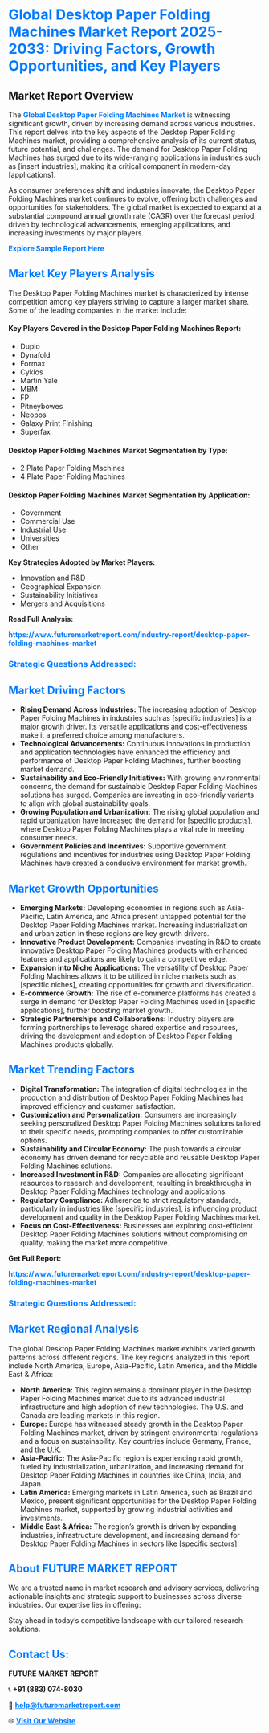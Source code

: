 <h1 style="color: #007BFF;">Global Desktop Paper Folding Machines Market Report 2025-2033: Driving Factors, Growth Opportunities, and Key Players</h1>

<section id="overview">
<h2>Market Report Overview</h2>
<p>The <a href="https://www.futuremarketreport.com/industry-report/desktop-paper-folding-machines-market" style="color: #007BFF; text-decoration: none;"><strong>Global Desktop Paper Folding Machines Market</strong></a> is witnessing significant growth, driven by increasing demand across various industries. This report delves into the key aspects of the Desktop Paper Folding Machines market, providing a comprehensive analysis of its current status, future potential, and challenges. The demand for Desktop Paper Folding Machines has surged due to its wide-ranging applications in industries such as [insert industries], making it a critical component in modern-day [applications].</p>
<p>As consumer preferences shift and industries innovate, the Desktop Paper Folding Machines market continues to evolve, offering both challenges and opportunities for stakeholders. The global market is expected to expand at a substantial compound annual growth rate (CAGR) over the forecast period, driven by technological advancements, emerging applications, and increasing investments by major players.</p>
</section>

<section id="overview">
<p><a href="https://www.futuremarketreport.com/request-sample/reportId=45514" style="color: #007BFF; text-decoration: none;"><strong>Explore Sample Report Here</strong></a></p>
</section>

<section id="key-players">
<h2 style="color: #007BFF;">Market Key Players Analysis</h2>
<p>The Desktop Paper Folding Machines market is characterized by intense competition among key players striving to capture a larger market share. Some of the leading companies in the market include:</p>
<h4>Key Players Covered in the Desktop Paper Folding Machines Report:</h4>
<ul><li>Duplo</li><li>Dynafold</li><li>Formax</li><li>Cyklos</li><li>Martin Yale</li><li>MBM</li><li>FP</li><li>Pitneybowes</li><li>Neopos</li><li>Galaxy Print Finishing</li><li>Superfax</li></ul>
<h4>Desktop Paper Folding Machines Market Segmentation by Type:</h4>
<ul><li>2 Plate Paper Folding Machines</li><li>4 Plate Paper Folding Machines</li></ul>

<h4>Desktop Paper Folding Machines Market Segmentation by Application:</h4>
<ul><li>Government</li><li>Commercial Use</li><li>Industrial Use</li><li>Universities</li><li>Other</li></ul>
<p><strong>Key Strategies Adopted by Market Players:</strong></p>
<ul>
<li>Innovation and R&D</li>
<li>Geographical Expansion</li>
<li>Sustainability Initiatives</li>
<li>Mergers and Acquisitions</li>
</ul>
</section>

<section>
<p><strong>Read Full Analysis: </strong></p><a href="https://www.futuremarketreport.com/industry-report/desktop-paper-folding-machines-market" style="color: #007BFF; text-decoration: none;"><strong>https://www.futuremarketreport.com/industry-report/desktop-paper-folding-machines-market</strong></a>
<h3 style="color: #007BFF;">Strategic Questions Addressed:</h3>
</section>

<section id="driving-factors">
<h2 style="color: #007BFF;">Market Driving Factors</h2>
<ul>
<li><strong>Rising Demand Across Industries:</strong> The increasing adoption of Desktop Paper Folding Machines in industries such as [specific industries] is a major growth driver. Its versatile applications and cost-effectiveness make it a preferred choice among manufacturers.</li>
<li><strong>Technological Advancements:</strong> Continuous innovations in production and application technologies have enhanced the efficiency and performance of Desktop Paper Folding Machines, further boosting market demand.</li>
<li><strong>Sustainability and Eco-Friendly Initiatives:</strong> With growing environmental concerns, the demand for sustainable Desktop Paper Folding Machines solutions has surged. Companies are investing in eco-friendly variants to align with global sustainability goals.</li>
<li><strong>Growing Population and Urbanization:</strong> The rising global population and rapid urbanization have increased the demand for [specific products], where Desktop Paper Folding Machines plays a vital role in meeting consumer needs.</li>
<li><strong>Government Policies and Incentives:</strong> Supportive government regulations and incentives for industries using Desktop Paper Folding Machines have created a conducive environment for market growth.</li>
</ul>
</section>

<section id="growth-opportunities">
<h2 style="color: #007BFF;">Market Growth Opportunities</h2>
<ul>
<li><strong>Emerging Markets:</strong> Developing economies in regions such as Asia-Pacific, Latin America, and Africa present untapped potential for the Desktop Paper Folding Machines market. Increasing industrialization and urbanization in these regions are key growth drivers.</li>
<li><strong>Innovative Product Development:</strong> Companies investing in R&D to create innovative Desktop Paper Folding Machines products with enhanced features and applications are likely to gain a competitive edge.</li>
<li><strong>Expansion into Niche Applications:</strong> The versatility of Desktop Paper Folding Machines allows it to be utilized in niche markets such as [specific niches], creating opportunities for growth and diversification.</li>
<li><strong>E-commerce Growth:</strong> The rise of e-commerce platforms has created a surge in demand for Desktop Paper Folding Machines used in [specific applications], further boosting market growth.</li>
<li><strong>Strategic Partnerships and Collaborations:</strong> Industry players are forming partnerships to leverage shared expertise and resources, driving the development and adoption of Desktop Paper Folding Machines products globally.</li>
</ul>
</section>

<section id="trending-factors">
<h2 style="color: #007BFF;">Market Trending Factors</h2>
<ul>
<li><strong>Digital Transformation:</strong> The integration of digital technologies in the production and distribution of Desktop Paper Folding Machines has improved efficiency and customer satisfaction.</li>
<li><strong>Customization and Personalization:</strong> Consumers are increasingly seeking personalized Desktop Paper Folding Machines solutions tailored to their specific needs, prompting companies to offer customizable options.</li>
<li><strong>Sustainability and Circular Economy:</strong> The push towards a circular economy has driven demand for recyclable and reusable Desktop Paper Folding Machines solutions.</li>
<li><strong>Increased Investment in R&D:</strong> Companies are allocating significant resources to research and development, resulting in breakthroughs in Desktop Paper Folding Machines technology and applications.</li>
<li><strong>Regulatory Compliance:</strong> Adherence to strict regulatory standards, particularly in industries like [specific industries], is influencing product development and quality in the Desktop Paper Folding Machines market.</li>
<li><strong>Focus on Cost-Effectiveness:</strong> Businesses are exploring cost-efficient Desktop Paper Folding Machines solutions without compromising on quality, making the market more competitive.</li>
</ul>
</section>

<section>
<p><strong>Get Full Report: </strong></p><a href="https://www.futuremarketreport.com/industry-report/desktop-paper-folding-machines-market" style="color: #007BFF; text-decoration: none;"><strong>https://www.futuremarketreport.com/industry-report/desktop-paper-folding-machines-market</strong></a>
<h3 style="color: #007BFF;">Strategic Questions Addressed:</h3>
</section>


<section id="regional-analysis">
<h2 style="color: #007BFF;">Market Regional Analysis</h2>
<p>The global Desktop Paper Folding Machines market exhibits varied growth patterns across different regions. The key regions analyzed in this report include North America, Europe, Asia-Pacific, Latin America, and the Middle East & Africa:</p>
<ul>
<li><strong>North America:</strong> This region remains a dominant player in the Desktop Paper Folding Machines market due to its advanced industrial infrastructure and high adoption of new technologies. The U.S. and Canada are leading markets in this region.</li>
<li><strong>Europe:</strong> Europe has witnessed steady growth in the Desktop Paper Folding Machines market, driven by stringent environmental regulations and a focus on sustainability. Key countries include Germany, France, and the U.K.</li>
<li><strong>Asia-Pacific:</strong> The Asia-Pacific region is experiencing rapid growth, fueled by industrialization, urbanization, and increasing demand for Desktop Paper Folding Machines in countries like China, India, and Japan.</li>
<li><strong>Latin America:</strong> Emerging markets in Latin America, such as Brazil and Mexico, present significant opportunities for the Desktop Paper Folding Machines market, supported by growing industrial activities and investments.</li>
<li><strong>Middle East & Africa:</strong> The region’s growth is driven by expanding industries, infrastructure development, and increasing demand for Desktop Paper Folding Machines in sectors like [specific sectors].</li>
</ul>
</section>

<footer>
<h2 style="color: #007BFF;">About FUTURE MARKET REPORT</h2>
<p>We are a trusted name in market research and advisory services, delivering actionable insights and strategic support to businesses across diverse industries. Our expertise lies in offering:</p>

<p>Stay ahead in today’s competitive landscape with our tailored research solutions.</p>

<h2 style="color: #007BFF;">Contact Us:</h2>
<p><strong>FUTURE MARKET REPORT</strong></p>
<p>📞 <strong>+91 (883) 074-8030</strong></p>
<p>📧 <strong><a href="mailto:help@futuremarketreport.com" style="color: #007BFF;">help@futuremarketreport.com</a></strong></p>
<p>🌐 <strong><a href="https://www.futuremarketreport.com/" style="color: #007BFF;">Visit Our Website</a></strong></p>
</footer>
